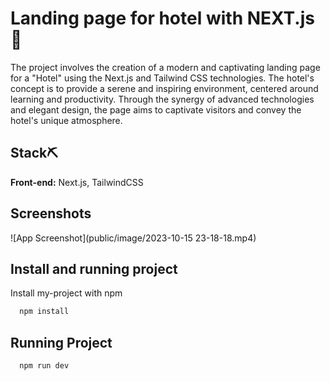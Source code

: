 
# Landing page for hotel with NEXT.js 🏢
The project involves the creation of a modern and captivating landing page for a "Hotel" using the Next.js and Tailwind CSS technologies. The hotel's concept is to provide a serene and inspiring environment, centered around learning and productivity. Through the synergy of advanced technologies and elegant design, the page aims to captivate visitors and convey the hotel's unique atmosphere.



## Stack⛏

**Front-end:** Next.js, TailwindCSS




## Screenshots

![App Screenshot](public/image/2023-10-15 23-18-18.mp4)


## Install and running project

Install my-project with npm

```bash
  npm install
```
## Running Project
```bash
  npm run dev
```
    



